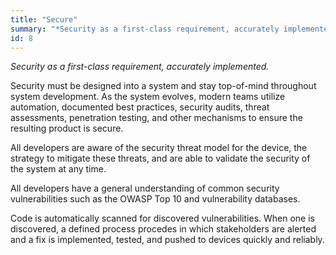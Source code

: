 ```yaml
---
title: "Secure"
summary: "*Security as a first-class requirement, accurately implemented.*"
id: 8
---
```


*Security as a first-class requirement, accurately implemented.*

Security must be designed into a system and stay top-of-mind throughout system development. As the system evolves, modern teams utilize automation, documented best practices, security audits, threat assessments, penetration testing, and other mechanisms to ensure the resulting product is secure.

All developers are aware of the security threat model for the device, the strategy to mitigate these threats, and are able to validate the security of the system at any time.

All developers have a general understanding of common security vulnerabilities such as the OWASP Top 10 and vulnerability databases.

Code is automatically scanned for discovered vulnerabilities. When one is discovered, a defined process procedes in which stakeholders are alerted and a fix is implemented, tested, and pushed to devices quickly and reliably.
